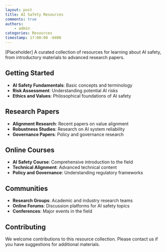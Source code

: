 ```yaml
---
layout: post
title: AI Safety Resources
comments: true
authors: 
    - admin
categories: Resources
timestamp: 17:00:00 -0400
---
```


[Placeholder] A curated collection of resources for learning about AI safety, from introductory materials to advanced research papers.

## Getting Started

- **AI Safety Fundamentals**: Basic concepts and terminology
- **Risk Assessment**: Understanding potential AI risks
- **Ethics and Values**: Philosophical foundations of AI safety

## Research Papers

- **Alignment Research**: Recent papers on value alignment
- **Robustness Studies**: Research on AI system reliability
- **Governance Papers**: Policy and governance research

## Online Courses

- **AI Safety Course**: Comprehensive introduction to the field
- **Technical Alignment**: Advanced technical content
- **Policy and Governance**: Understanding regulatory frameworks

## Communities

- **Research Groups**: Academic and industry research teams
- **Online Forums**: Discussion platforms for AI safety topics
- **Conferences**: Major events in the field

## Contributing

We welcome contributions to this resource collection. Please contact us if you have suggestions for additional materials.
